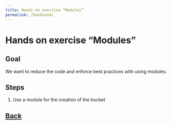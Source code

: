 ```yaml
---
title: Hands on exercise “Modules”
permalink: /handson4/
---
```


# Hands on exercise “Modules”

## Goal

We want to reduce the code and enforce best practices with using modules.

## Steps

1. Use a module for the creation of the bucket

## [Back](index.markdown)
